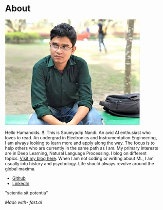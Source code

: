 # About

![Github Image](images/github%20(3).png)

Hello Humanoids..!!. This is Soumyadip Nandi. An avid AI enthusiast who loves to read. An undergrad in Electronics and Instrumentation Engineering, I am always looking to learn more and apply along the way. The focus is to help others who are currently in the same path as I am. My primary interests are in Deep Learning, Natural Language Processing. I blog on different topics. [Visit my blog here](https://aiactivated.blogspot.com/).  When I am not coding or writing about ML, I am usually into history and psychology. Life should always revolve around the global maxima.

- [Github](https://github.com/soumyadip1995)
- [LinkedIn](https://www.linkedin.com/in/soumyadip-nandi-501272ba)

"scientia sit potentia"

*Made with- fast.ai*
